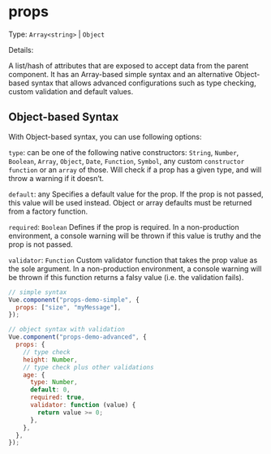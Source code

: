 # props

Type: `Array<string>` \| `Object`

Details:

A list/hash of attributes that are exposed to accept data from the parent component. It has an Array-based simple syntax and an alternative Object-based syntax that allows advanced configurations such as type checking, custom validation and default values.

## Object-based Syntax

With Object-based syntax, you can use following options:

`type`: can be one of the following native constructors: `String`, `Number`, `Boolean`, `Array`, `Object`, `Date`, `Function`, `Symbol`, any custom `constructor function` or an `array` of those. Will check if a prop has a given type, and will throw a warning if it doesn’t.

`default`: any Specifies a default value for the prop. If the prop is not passed, this value will be used instead. Object or array defaults must be returned from a factory function.

`required`: `Boolean` Defines if the prop is required. In a non-production environment, a console warning will be thrown if this value is truthy and the prop is not passed.

`validator`: `Function` Custom validator function that takes the prop value as the sole argument. In a non-production environment, a console warning will be thrown if this function returns a falsy value \(i.e. the validation fails\).

```javascript
// simple syntax
Vue.component("props-demo-simple", {
  props: ["size", "myMessage"],
});

// object syntax with validation
Vue.component("props-demo-advanced", {
  props: {
    // type check
    height: Number,
    // type check plus other validations
    age: {
      type: Number,
      default: 0,
      required: true,
      validator: function (value) {
        return value >= 0;
      },
    },
  },
});
```

